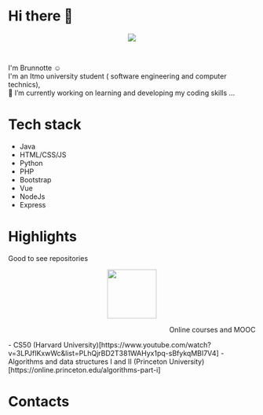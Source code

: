  ## <h1>Hi there 👋</h1>
<p align="center">
  <img src = "https://user-images.githubusercontent.com/82088279/177901847-89d24bcf-564f-45b6-a77f-09d92f624a1f.gif" align = "center">
</p><br/>

 I'm Brunnotte ☺️ <br/>
 I'm an Itmo university student ( software engineering and computer technics), <br/>
 🔭 I’m currently working on learning and developing my coding skills ...

## <h1>Tech stack</h1>
- Java
- HTML/CSS/JS
- Python
- PHP
- Bootstrap
- Vue
- NodeJs
- Express

## <h1>Highlights</h1>
<p align="left">Good to see repositories</p><p align="center"><img src = "https://github.com/user-attachments/assets/1b286129-aa45-4658-9167-ae69dbcd6277" width="100"></p>

<p align="right">Online courses and MOOC</p>
- CS50 (Harvard University)[https://www.youtube.com/watch?v=3LPJfIKxwWc&list=PLhQjrBD2T381WAHyx1pq-sBfykqMBI7V4]
- Algorithms and data structures I and II (Princeton University)[https://online.princeton.edu/algorithms-part-i]

## <h1>Contacts</h1>

<!-- ## <h1>Academic projects</h1>
[My academic tasks and projects](https://gitlab.se.ifmo.ru/briseisse)

## <h1>Projects from online courses</h1>
[My projects ...](https://github.com/sabahoth-Exercises)


## <h1>✨My stats</h1>
[![Top Langs](https://github-readme-stats.vercel.app/api/top-langs/?username=sabahoth01&layout=compact)](https://github.com/sabahoth01/github-readme-stats)<br/>
![GitHub stats](https://github-readme-stats.vercel.app/api?username=sabahoth01&show_icons=true&theme=radical)


 **sabahoth01/sabahoth01** is a ✨ _special_ ✨ repository because its `README.md` (this file) appears on your GitHub profile.

Here are some ideas to get you started:

- 🔭 I’m currently working on ...
- 🌱 I’m currently learning ...
- 👯 I’m looking to collaborate on ...
- 🤔 I’m looking for help with ...
- 💬 Ask me about ...
- 📫 How to reach me: ...
- 😄 Pronouns: ...
- ⚡ Fun fact: ...
-->
